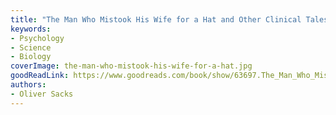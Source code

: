 ```yaml
---
title: "The Man Who Mistook His Wife for a Hat and Other Clinical Tales"
keywords:
- Psychology
- Science
- Biology
coverImage: the-man-who-mistook-his-wife-for-a-hat.jpg
goodReadLink: https://www.goodreads.com/book/show/63697.The_Man_Who_Mistook_His_Wife_for_a_Hat_and_Other_Clinical_Tales
authors:
- Oliver Sacks
---
```

